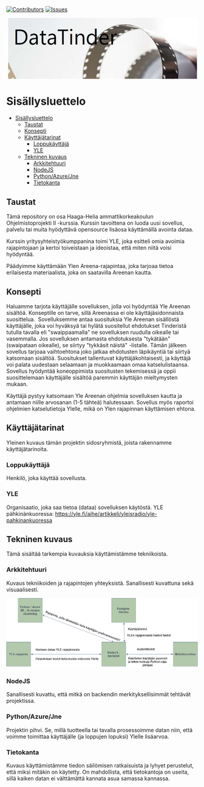 [![Contributors][contributors-shield]][contributors-url]
[![Issues][issues-shield]][issues-url]

[contributors-shield]: https://img.shields.io/github/contributors/jussihayha/DataTinderit.svg?style=for-the-badge
[contributors-url]: https://github.com/jussihayha/DataTinderit/graphs/contributors
[issues-shield]: https://img.shields.io/github/issues/jussihayha/DataTinderit.svg?style=for-the-badge
[issues-url]: https://github.com/jussihayha/DataTinderit/issues
[product-screenshot]: images/logo_viritys_transparent.png


![logo](./images/DataTinderlogo.JPG)

# Sisällysluettelo
- [Sisällysluettelo](#sisällysluettelo)
  - [Taustat](#taustat)
  - [Konsepti](#konsepti)
  - [Käyttäjätarinat](#käyttäjätarinat)
    - [Loppukäyttäjä](#loppukäyttäjä)
    - [YLE](#yle)
  - [Tekninen kuvaus](#tekninen-kuvaus)
    - [Arkkitehtuuri](#arkkitehtuuri)
    - [NodeJS](#nodejs)
    - [Python/Azure/Jne](#pythonazurejne)
    - [Tietokanta](#tietokanta)

## Taustat 
Tämä repository on osa Haaga-Helia ammattikorkeakoulun Ohjelmistoprojekti II -kurssia. Kurssin tavoittena on luoda uusi sovellus, palvelu tai muita hyödyttävä opensource lisäosa käyttämällä avointa dataa. 

Kurssin yritysyhteistyökumppanina toimi YLE, joka esitteli omia avoimia rajapintojaan ja kertoi toiveistaan ja ideoistaa, että miten niitä voisi hyödyntää.

Päädyimme käyttämään Ylen Areena-rajapintaa, joka tarjoaa tietoa erilaisesta materiaalista, joka on saatavilla Areenan kautta. 

## Konsepti
Haluamme tarjota käyttäjälle sovelluksen, jolla voi hyödyntää Yle Areenan sisältöä. Konseptille on tarve, sillä Areenassa ei ole käyttäjäsidonnaista suosittelua. ​
Sovelluksemme antaa suosituksia Yle Areenan sisällöstä käyttäjälle, joka voi hyväksyä tai hylätä suositellut ehdotukset Tinderistä tutulla tavalla eli  "swaippaamalla" ne sovelluksen ruudulla oikealle tai vasemmalla. Jos sovelluksen antamasta ehdotuksesta "tykätään" (swaipataan oikealle), se siirtyy "tykkäsit näistä" -listalle. Tämän jälkeen sovellus tarjoaa vaihtoehtona joko jatkaa ehdotusten läpikäyntiä tai siirtyä katsomaan sisältöä. Suositukset tallentuvat käyttäjäkohtaisesti, ja käyttäjä voi palata uudestaan selaamaan ja muokkaamaan omaa katselulistaansa. Sovellus hyödyntää koneoppimista suositusten tekemisessä ja oppii suosittelemaan käyttäjälle sisältöä paremmin käyttäjän mieltymysten mukaan.​

Käyttäjä pystyy katsomaan Yle Areenan ohjelmia sovelluksen kautta ja antamaan niille arvosanan (1-5 tähteä) halutessaan. Sovellus myös raportoi ohjelmien katselutietoja Ylelle, mikä on Ylen rajapinnan käyttämisen ehtona.

## Käyttäjätarinat
Yleinen kuvaus tämän projektin sidosryhmistä, joista rakennamme käyttäjätarinoita.

### Loppukäyttäjä
Henkilö, joka käyttää sovellusta.

### YLE
Organisaatio, joka saa tietoa (dataa) sovelluksen käytöstä. YLE pähkinänkuoressa: https://yle.fi/aihe/artikkeli/yleisradio/yle-pahkinankuoressa

## Tekninen kuvaus
Tämä sisältää tarkempia kuvauksia käyttämistämme tekniikoista.

### Arkkitehtuuri
Kuvaus tekniikoiden ja rajapintojen yhteyksistä. Sanallisesti kuvattuna sekä visuaalisesti.

![Arkkitehtuuri_proto](./images/arkkitehtuuri_proto.png)

### NodeJS
Sanallisesti kuvattu, että mitkä on backendin merkityksellisimmät tehtävät projektissa.

### Python/Azure/Jne
Projektin pihvi. Se, millä tuotteella tai tavalla prosessoimme datan niin, että voimme toimittaa käyttäjälle (ja loppujen lopuksi) Ylelle lisäarvoa.

### Tietokanta
Kuvaus käyttämistämme tiedon säilömisen ratkaisuista ja lyhyet perustelut, että miksi mitäkin on käytetty. On mahdollista, että tietokantoja on useita, sillä kaiken datan ei välttämättä kannata asua samassa kannassa.




